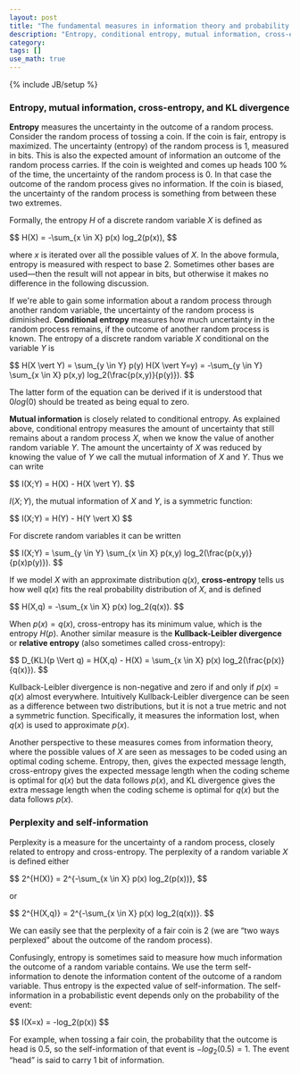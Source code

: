 ```yaml
---
layout: post
title: "The fundamental measures in information theory and probability theory"
description: "Entropy, conditional entropy, mutual information, cross-entropy, Kullback-Leibler divergence, and perplexity"
category: 
tags: []
use_math: true
---
```

{% include JB/setup %}

### Entropy, mutual information, cross-entropy, and KL divergence

**Entropy** measures the uncertainty in the outcome of a random process. 
Consider the random process of tossing a coin. If the coin is fair, entropy is 
maximized. The uncertainty \(entropy\) of the random process is 1, measured in 
bits. This is also the expected amount of information an outcome of the random 
process carries. If the coin is weighted and comes up heads 100 % of the time, 
the uncertainty of the random process is 0. In that case the outcome of the 
random process gives no information. If the coin is biased, the uncertainty of 
the random process is something from between these two extremes.

Formally, the entropy <span>$H$</span> of a discrete random variable 
<span>$X$</span> is defined as

<div>$$
H(X) = -\sum_{x \in X} p(x) log_2(p(x)),
$$</div>

where <span>$x$</span> is iterated over all the possible values of 
<span>$X$</span>. In the above formula, entropy is measured with respect to base 
2. Sometimes other bases are used—then the result will not appear in bits, but 
otherwise it makes no difference in the following discussion.

If we're able to gain some information about a random process through another 
random variable, the uncertainty of the random process is diminished. 
**Conditional entropy** measures how much uncertainty in the random process 
remains, if the outcome of another random process is known. The entropy of a 
discrete random variable <span>$X$</span> conditional on the variable 
<span>$Y$</span> is

<div>$$
H(X \vert Y) = \sum_{y \in Y} p(y) H(X \vert Y=y) = -\sum_{y \in Y} \sum_{x \in X} p(x,y) log_2(\frac{p(x,y)}{p(y)}).
$$</div>

The latter form of the equation can be derived if it is understood that
<span>$0 log(0)$</span> should be treated as being equal to zero.

**Mutual information** is closely related to conditional entropy. As explained 
above, conditional entropy measures the amount of uncertainty that still remains 
about a random process <span>$X$</span>, when we know the value of another 
random variable <span>$Y$</span>. The amount the uncertainty of <span>$X$</span> 
was reduced by knowing the value of <span>$Y$</span> we call the mutual 
information of <span>$X$</span> and <span>$Y$</span>. Thus we can write

<div>$$
I(X;Y) = H(X) - H(X \vert Y).
$$</div>

<span>$I(X;Y)$</span>, the mutual information of <span>$X$</span> and 
<span>$Y$</span>, is a symmetric function:

<div>$$
I(X;Y) = H(Y) - H(Y \vert X)
$$</div>

For discrete random variables it can be written

<div>$$
I(X;Y) = \sum_{y \in Y} \sum_{x \in X} p(x,y) log_2(\frac{p(x,y)}{p(x)p(y)}).
$$</div>

If we model <span>$X$</span> with an approximate distribution 
<span>$q(x)$</span>, **cross-entropy** tells us how well <span>$q(x)$</span> 
fits the real probability distribution of <span>$X$</span>, and is defined

<div>$$
H(X,q) = -\sum_{x \in X} p(x) log_2(q(x)).
$$</div>

When <span>$p(x) = q(x)$</span>, cross-entropy has its minimum value, which is 
the entropy <span>$H(p)$</span>. Another similar measure is the **Kullback-Leibler 
divergence** or **relative entropy** (also sometimes called cross-entropy):

<div>$$
D_{KL}(p \Vert q) = H(X,q) - H(X) = \sum_{x \in X} p(x) log_2(\frac{p(x)}{q(x)}).
$$</div>

Kullback-Leibler divergence is non-negative and zero if and only if <span>$p(x) 
= q(x)$</span> almost everywhere. Intuitively Kullback-Leibler divergence can be 
seen as a difference between two distributions, but it is not a true metric and 
not a symmetric function. Specifically, it measures the information lost, when 
<span>$q(x)$</span> is used to approximate <span>$p(x)$</span>.

Another perspective to these measures comes from information theory, where the 
possible values of <span>$X$</span> are seen as messages to be coded using an 
optimal coding scheme. Entropy, then, gives the expected message length, 
cross-entropy gives the expected message length when the coding scheme is 
optimal for <span>$q(x)$</span> but the data follows <span>$p(x)$</span>, and KL 
divergence gives the extra message length when the coding scheme is optimal for 
<span>$q(x)$</span> but the data follows <span>$p(x)$</span>.

### Perplexity and self-information

Perplexity is a measure for the uncertainty of a random process, closely related 
to entropy and cross-entropy. The perplexity of a random variable 
<span>$X$</span> is defined either

<div>$$
2^{H(X)} = 2^{-\sum_{x \in X} p(x) log_2(p(x))},
$$</div>

or

<div>$$
2^{H(X,q)} = 2^{-\sum_{x \in X} p(x) log_2(q(x))}.
$$</div>

We can easily see that the perplexity of a fair coin is 2 (we are “two ways 
perplexed” about the outcome of the random process).

Confusingly, entropy is sometimes said to measure how much information the 
outcome of a random variable contains. We use the term self-information to 
denote the information content of the outcome of a random variable. Thus entropy 
is the expected value of self-information. The self-information in a 
probabilistic event depends only on the probability of the event:

<div>$$
I(X=x) = -log_2(p(x))
$$</div>

For example, when tossing a fair coin, the probability that the outcome is head 
is 0.5, so the self-information of that event is <span>$-log_2(0.5) = 1$</span>. 
The event “head” is said to carry 1 bit of information.
